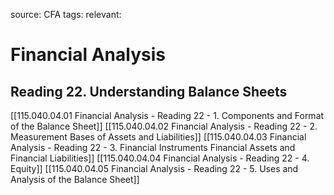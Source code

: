 source: CFA
tags: 
relevant: 

# Financial Analysis

## Reading 22. Understanding Balance Sheets

[[115.040.04.01 Financial Analysis - Reading 22 - 1. Components and Format of the Balance Sheet]]
[[115.040.04.02 Financial Analysis - Reading 22 - 2. Measurement Bases of Assets and Liabilities]]
[[115.040.04.03 Financial Analysis - Reading 22 - 3. Financial Instruments Financial Assets and Financial Liabilities]]
[[115.040.04.04 Financial Analysis - Reading 22 - 4. Equity]]
[[115.040.04.05 Financial Analysis - Reading 22 - 5. Uses and Analysis of the Balance Sheet]]